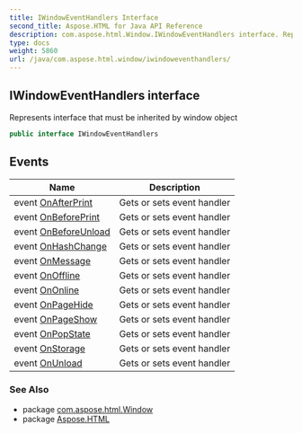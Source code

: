 ```yaml
---
title: IWindowEventHandlers Interface
second_title: Aspose.HTML for Java API Reference
description: com.aspose.html.Window.IWindowEventHandlers interface. Represents interface that must be inherited by window object
type: docs
weight: 5860
url: /java/com.aspose.html.window/iwindoweventhandlers/
---
```

## IWindowEventHandlers interface

Represents interface that must be inherited by window object

```java
public interface IWindowEventHandlers
```

## Events

| Name | Description |
| --- | --- |
| event [OnAfterPrint](../../com.aspose.html.window/iwindoweventhandlers/onafterprint/) | Gets or sets event handler |
| event [OnBeforePrint](../../com.aspose.html.window/iwindoweventhandlers/onbeforeprint/) | Gets or sets event handler |
| event [OnBeforeUnload](../../com.aspose.html.window/iwindoweventhandlers/onbeforeunload/) | Gets or sets event handler |
| event [OnHashChange](../../com.aspose.html.window/iwindoweventhandlers/onhashchange/) | Gets or sets event handler |
| event [OnMessage](../../com.aspose.html.window/iwindoweventhandlers/onmessage/) | Gets or sets event handler |
| event [OnOffline](../../com.aspose.html.window/iwindoweventhandlers/onoffline/) | Gets or sets event handler |
| event [OnOnline](../../com.aspose.html.window/iwindoweventhandlers/ononline/) | Gets or sets event handler |
| event [OnPageHide](../../com.aspose.html.window/iwindoweventhandlers/onpagehide/) | Gets or sets event handler |
| event [OnPageShow](../../com.aspose.html.window/iwindoweventhandlers/onpageshow/) | Gets or sets event handler |
| event [OnPopState](../../com.aspose.html.window/iwindoweventhandlers/onpopstate/) | Gets or sets event handler |
| event [OnStorage](../../com.aspose.html.window/iwindoweventhandlers/onstorage/) | Gets or sets event handler |
| event [OnUnload](../../com.aspose.html.window/iwindoweventhandlers/onunload/) | Gets or sets event handler |

### See Also

* package [com.aspose.html.Window](../../com.aspose.html.window/)
* package [Aspose.HTML](../../)
